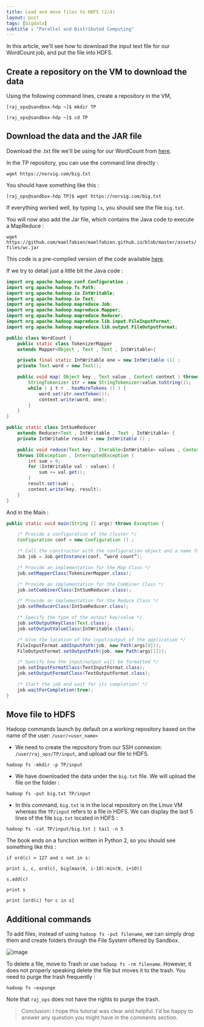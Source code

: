 ```yaml
---
title: Load and move files to HDFS (2/4)
layout: post
tags: [bigdata]
subtitle : "Parallel and Distributed Computing"
---
```

In this article, we'll see how to download the input text file for our WordCount job, and put the file into HDFS. 

## Create a repository on the VM to download the data

Using the following command lines, create a repository in the VM, 

`[raj_ops@sandbox-hdp ~]$ mkdir TP`

`[raj_ops@sandbox-hdp ~]$ cd TP`

## Download the data and the JAR file

Download the .txt file we'll be using for our WordCount from [here](https://norvig.com/big.txt).

In the TP repository, you can use the command line directly :

`wget https://norvig.com/big.txt`

You should have something like this :

`[raj_ops@sandbox-hdp TP]$ wget https://norvig.com/big.txt`

If everything worked well, by typing `ls`, you should see the file `big.txt`.

You will now also add the Jar file, which contains the Java code to execute a MapReduce :

`wget https://github.com/maelfabien/maelfabien.github.io/blob/master/assets/files/wc.jar`

This code is a pre-compiled version of the code available [here](https://hadoop.apache.org/docs/r2.8.0/hadoop-mapreduce-client/hadoop-mapreduce-client-core/MapReduceTutorial.html#Example:_WordCount_v1.0).

If we try to detail just a little bit the Java code :

```java
import org.apache.hadoop.conf.Configuration ;
import org.apache.hadoop.fs.Path;
import org.apache.hadoop.io.IntWritable;
import org.apache.hadoop.io.Text;
import org.apache.hadoop.mapreduce.Job;
import org.apache.hadoop.mapreduce.Mapper;
import org.apache.hadoop.mapreduce.Reducer;
import org.apache.hadoop.mapreduce.lib.input.FileInputFormat; 
import org.apache.hadoop.mapreduce.lib.output.FileOutputFormat;

public class WordCount {
    public static class TokenizerMapper
    extends Mapper<Object , Text , Text , IntWritable>{

    private final static IntWritable one = new IntWritable (1) ;
    private Text word = new Text();

    public void map( Object key , Text value , Context context ) throws IOException , InterruptedException {
        StringTokenizer itr = new StringTokenizer(value.toString()); 
        while ( i t r . hasMoreTokens () ) {
            word.set(itr.nextToken());
            context.write(word, one);
        } 
    }
}

public static class IntSumReducer
    extends Reducer<Text , IntWritable , Text , IntWritable> {
    private IntWritable result = new IntWritable () ;

    public void reduce(Text key , Iterable<IntWritable> values , Context context) 
    throws IOException , InterruptedException {
        int sum = 0;
        for (IntWritable val : values) {
            sum += val.get();
        }
        result.set(sum) ;
        context.write(key, result);
    } 
}
```

And in the Main : 

```java
public static void main(String [] args) throws Exception {

    /* Provide a configuration of the cluster */
    Configuration conf = new Configuration () ;

    /* Call the constructor with the configuration object and a name for the job */
    Job job = Job.getInstance(conf, ”word count”);

    /* Provide an implementation for the Map Class */
    job.setMapperClass(TokenizerMapper.class);

    /* Provide an implementation for the Combiner Class */
    job.setCombinerClass(IntSumReducer.class);

    /* Provide an implementation for the Reduce Class */
    job.setReducerClass(IntSumReducer.class);

    /* Specify the type of the output key/value */
    job.setOutputKeyClass(Text.class);
    job.setOutputValueClass(IntWritable.class);

    /* Give the location of the input/output of the application */
    FileInputFormat.addInputPath(job, new Path(args[0]));
    FileOutputFormat.setOutputPath(job, new Path(args[1]));

    /* Specify how the input/output will be formatted */
    job.setInputFormatClass(TextInputFormat.class);
    job.setOutputFormatClass(TextOutputFormat.class);

    /* Start the job and wait for its completion! */
    job.waitForCompletion(true);
}
```

## Move file to HDFS

Hadoop commands launch by default on a working repository based on the name of the user: `/user/<user_name>` 

- We need to create the repository from our SSH connexion: `/user/raj_ops/TP/input`, and upload our file to HDFS.

`hadoop fs -mkdir -p TP/input`

- We have downloaded the data under the `big.txt` file. We will upload the file on the folder :

`hadoop fs -put big.txt TP/input`

- In this command, `big.txt` is in the local repository on the Linux VM whereas the `TP/input` refers to a file in HDFS. We can display the last 5 lines of the file `big.txt` located in HDFS :

`hadoop fs -cat TP/input/big.txt | tail -n 5`

The book ends on a function written in Python 2, so you should see something like this :

`if ord(c) > 127 and c not in s:`

`print i, c, ord(c), big[max(0, i-10):min(N, i+10)]`

`s.add(c)`

`print s`

`print [ord(c) for c in s]`

## Additional commands

To add files, instead of using `hadoop fs -put filename`, we can simply drop them and create folders through the File System offered by Sandbox. 

![image](https://maelfabien.github.io/assets/images/Hadoop/38.jpg)

To delete a file, move to Trash or use `hadoop fs -rm filename`. However, it does not properly speaking delete the file but moves it to the trash. You need to purge the trash frequently :

`hadoop fs –expunge`

Note that `raj_ops` does not have the rights to purge the trash.

> Conclusion: I hope this tutorial was clear and helpful. I'd be happy to answer any question you might have in the comments section.